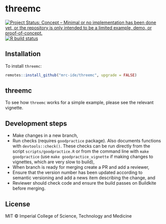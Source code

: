 # threemc

<!-- badges: start -->
[![Project Status: Concept – Minimal or no implementation has been done yet, or the repository is only intended to be a limited example, demo, or proof-of-concept.](https://www.repostatus.org/badges/latest/concept.svg)](https://www.repostatus.org/#concept)
[![R build status](https://github.com/mrc-ide/threemc/workflows/R-CMD-check/badge.svg)](https://github.com/mrc-ide/threemc/actions)
<!-- badges: end -->

## Installation

To install `threemc`:

```r
remotes::install_github("mrc-ide/threemc", upgrade = FALSE)
```
## threemc ##

To see how `threemc` works for a simple example, please see the relevant vignette.

## Development steps ##

- Make changes in a new branch,
- Run checks (requires `goodpractice` package). Also documents functions with
  `devtools::check()`. These checks can be run directly from the script
  `scripts/goodpractice.R` or from the command line with `make goodpractice`
  (use `make goodpractice_vignette` if making changes to vignettes, which are
  very slow to build),
- When branch is ready for merging create a PR and add a reviewer,
- Ensure that the version number has been updated according to semantic 
  versioning and add a news item describing the change, and
- Reviewer should check code and ensure the build passes on Buildkite before 
  merging.

## License

MIT © Imperial College of Science, Technology and Medicine
